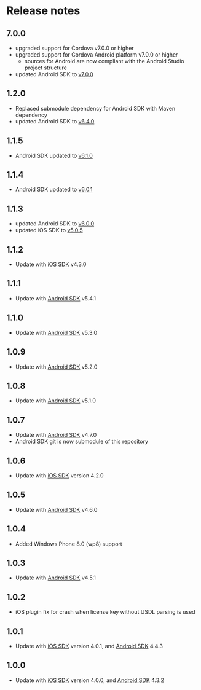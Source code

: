 # Release notes

## 7.0.0

- upgraded support for Cordova v7.0.0 or higher
- upgraded support for Cordova Android platform v7.0.0 or higher
    * sources for Android are now compliant with the Android Studio project structure
- updated Android SDK to [v7.0.0](https://github.com/PDF417/pdf417-android/releases/tag/v7.0.0)

## 1.2.0

- Replaced submodule dependency for Android SDK with Maven dependency
- updated Android SDK to [v6.4.0](https://github.com/PDF417/pdf417-android/releases/tag/6.4.0)

## 1.1.5

- Android SDK updated to [v6.1.0](https://github.com/PDF417/pdf417-android/releases/tag/v6.1.0)

## 1.1.4

- Android SDK updated to [v6.0.1](https://github.com/PDF417/pdf417-android/releases/tag/v6.0.1)

## 1.1.3

- updated Android SDK to [v6.0.0](https://github.com/PDF417/pdf417-android/releases/tag/v6.0.0)
- updated iOS SDK to [v5.0.5](https://github.com/PDF417/pdf417-ios/releases/tag/v5.0.5)

## 1.1.2

- Update with [iOS SDK](https://github.com/PDF417/pdf417-ios/releases/tag/v4.3.0) v4.3.0

## 1.1.1

- Update with [Android SDK](https://github.com/PDF417/pdf417-android) v5.4.1

## 1.1.0

- Update with [Android SDK](https://github.com/PDF417/pdf417-android) v5.3.0

## 1.0.9

- Update with [Android SDK](https://github.com/PDF417/pdf417-android) v5.2.0

## 1.0.8

- Update with [Android SDK](https://github.com/PDF417/pdf417-android) v5.1.0

## 1.0.7

- Update with [Android SDK](https://github.com/PDF417/pdf417-android) v4.7.0
- Android SDK git is now submodule of this repository

## 1.0.6

- Update with [iOS SDK](https://github.com/PDF417/pdf417-ios) version 4.2.0

## 1.0.5

- Update with [Android SDK](https://github.com/PDF417/pdf417-android) v4.6.0

## 1.0.4

- Added Windows Phone 8.0 (wp8) support 

## 1.0.3

- Update with [Android SDK](https://github.com/PDF417/pdf417-android) v4.5.1

## 1.0.2

- iOS plugin fix for crash when license key without USDL parsing is used

## 1.0.1

- Update with [iOS SDK](https://github.com/PDF417/pdf417-ios) version 4.0.1, and [Android SDK](https://github.com/PDF417/pdf417-android) 4.4.3

## 1.0.0

- Update with [iOS SDK](https://github.com/PDF417/pdf417-ios) version 4.0.0, and [Android SDK](https://github.com/PDF417/pdf417-android) 4.3.2
